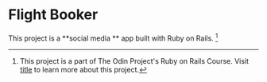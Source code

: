 # Flight Booker

This project is a **social media ** app  built with Ruby on Rails. [^1]  

[^1]: This project is a part of The Odin Project's Ruby on Rails Course. Visit [title](https://www.theodinproject.com/lessons/ruby-on-rails-rails-final-project) to learn more about this project.

